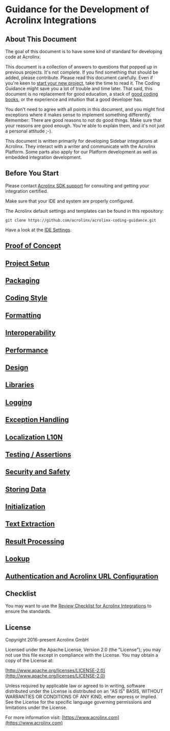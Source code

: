 # Guidance for the Development of Acrolinx Integrations

## About This Document

The goal of this document is to have some kind of standard for developing code at Acrolinx.

This document is a collection of answers to questions that popped up in previous projects.
It's not complete. If you find something that should be added, please contribute. Please read this document carefully.
Even if you're keen to [start your new project](https://docs.acrolinx.com/customintegrations),
take the time to read it.
The Coding Guidance might save you a lot of trouble and time later.
That said, this document is no replacement for good education,
a stack of [good coding books](topics/coding-style.md),
or the experience and intuition that a good developer has.

You don't need to agree with all points in this document,
and you might find exceptions where it makes sense to implement something differently.
Remember: There are good reasons to not do good things.
Make sure that your reasons are good enough. You're able to explain them, and
it's not just a personal attitude ;-).

This document is written primarily for developing Sidebar integrations at
Acrolinx. They interact with a writer and communicate with the
Acrolinx Platform. Some parts also apply for our Platform development as well as embedded integration development.

## Before You Start

Please contact [Acrolinx SDK support](topics/sdk-support.md) for consulting and getting your integration certified.

Make sure that your IDE and system are properly configured.

The Acrolinx default settings and templates can be found in this repository:

    git clone https://github.com/acrolinx/acrolinx-coding-guidance.git

Have a look at the [IDE Settings](ide-settings).

## [Proof of Concept](topics/poc.md)

## [Project Setup](topics/project-setup.md)

## [Packaging](topics/packaging.md)

## [Coding Style](topics/coding-style.md)

## [Formatting](topics/formatting.md)

## [Interoperability](topics/interoperability.md)

## [Performance](topics/performance.md)

## [Design](topics/design.md)

## [Libraries](topics/libraries.md)

## [Logging](topics/logging.md)

## [Exception Handling](topics/exception-handling.md)

## [Localization L10N](topics/l10n.md)

## [Testing / Assertions](topics/testing.md)

## [Security and Safety](topics/security-safety.md)

## [Storing Data](topics/store-data.md)

## [Initialization](topics/initialization.md)

## [Text Extraction](topics/text-extraction.md)

## [Result Processing](topics/result.md)

## [Lookup](topics/text-lookup.md)

## [Authentication and Acrolinx URL Configuration](topics/configuration.md)

## Checklist

You may want to use the [Review Checklist for Acrolinx Integrations](topics/checklist.md) to ensure the standards.

## License

Copyright 2016-present Acrolinx GmbH

Licensed under the Apache License, Version 2.0 (the "License");
you may not use this file except in compliance with the License.
You may obtain a copy of the License at:

[http://www.apache.org/licenses/LICENSE-2.0](http://www.apache.org/licenses/LICENSE-2.0)

Unless required by applicable law or agreed to in writing, software
distributed under the License is distributed on an "AS IS" BASIS,
WITHOUT WARRANTIES OR CONDITIONS OF ANY KIND, either express or implied.
See the License for the specific language governing permissions and
limitations under the License.

For more information visit: [https://www.acrolinx.com](https://www.acrolinx.com)
